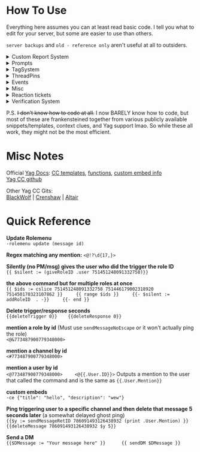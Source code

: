 # How To Use
Everything here assumes you can at least read basic code. I tell you what to edit for your server, but some are easier to use than others.

`server backups` and `old - reference only` aren't useful at all to outsiders.

<details>
<summary>Custom Report System</summary>

Updates a really old version of a report system previously found in the official Yag CC repo, because I didn't like how the [current version](https://yagpdb-cc.github.io/moderation/report-system/overview) works.

Includes my version (new) and the original (old) version.

</details>

<details>
<summary>Prompts</summary>

A very basic system that allows users to submit prompts for writing, art, etc. Yag collects them, randomizes them, and then posts them periodically.

</details>

<details>
<summary>TagSystem</summary>

Backup of the tag system from the [official CC repo](https://yagpdb-cc.github.io/tags/main-cc). 

</details>

<details>
<summary>ThreadPins</summary>

Allows the author of the first message in a thread to manage pins in the thread via post replies.

</details>

<details>
<summary>Events</summary>

- Some give and take role reskins

- Enter Menu     
    Posts something similar to a role menu that assigns a role on reaction and automatically removes the role in 7 days if the user never unreacts later.

- 2wk Remind     
    Yag detects the event title and timestamp from a message, calculates what the date will be 14 days prior to that timestamp, and posts a `!remind` command for that week prior date. For use with Sesh.fyi.

</details>

<details>
<summary>Misc</summary>

- Basic server stats     
- Improved bookmark command    
- Cooldown    
- Cooldown with branching    
- MessagePreview    
- Suggest   

</details>

<details>
<summary>Reaction tickets</summary>

VERY Basic "make a ticket when clicking a reaction" command.

</details>

<details>
<summary>Verification System</summary>

An entire verification system based on reacting with a specific emoji to a specific post. Heavily commented, customizable, and has some picture examples.    
This is probably my most user-friendly code in the repo.

Also has a nice join and leave message template.

</details>




P.S. ~~I don't know how to code at all.~~ I now BARELY know how to code, but most of these are frankensteined together from various publicly available snippets/templates, context clues, and Yag support lmao. So while these all work, they might not be the most efficient.

# Misc Notes

Official [Yag Docs](https://docs.yagpdb.xyz/): [CC templates](https://docs.yagpdb.xyz/reference/templates), [functions](https://docs.yagpdb.xyz/reference/templates/functions), [custom embed info](https://docs.yagpdb.xyz/others/custom-embeds)    
[Yag CC github](https://github.com/yagpdb-cc/yagpdb-cc)

Other Yag CC Gits:    
[BlackWolf](https://github.com/BlackWolfWoof/yagpdb-cc) | [Crenshaw](https://github.com/Crenshaw1312/Yagpdb-ccs) | [Altair](https://github.com/magratheaguide/altair)

# Quick Reference

**Update Rolemenu**    
`-rolemenu update (message id)`

**Regex matching any mention:** `<@!?\d{17,}>`


**Silently (no PM/msg) gives the user who did the trigger the role ID**    
`{{ $silent := (giveRoleID .user 751451248091332758)}}`

**the above command but for multiple roles at once**   
`{{ $ids := cslice 751451248091332758 751446179002318920 751450170323107862 }}    
{{ range $ids }}    
    {{- $silent := addRoleID  . -}}    
{{- end }}`


**Delete trigger/response seconds**    
`{{deleteTrigger 0}}   
{{deleteResponse 0}}`

**mention a role by id** (Must use `sendMessageNoEscape` or it won't actually ping the role)    
`<@&773487900779348000>`

**mention a channel by id**    
`<#773487900779348000>`

**mention a user by id**    
`<@773487900779348000>    `
`<@{{.User.ID}}>` Outputs a mention to the user that called the command and is the same as `{{.User.Mention}}`

**custom embeds**     
`-ce {"title": "hello", "description": "wew"}`

**Ping triggering user to a specific channel and then delete that message 5 seconds later** (a somewhat delayed ghost ping)    
`{{$y := sendMessageRetID 786091493126438932 (print .User.Mention) }}    
{{deleteMessage 786091493126438932 $y 5}}`

**Send a DM**     
`{{$DMessage := "Your message here" }}     
{{ sendDM $DMessage }}`
